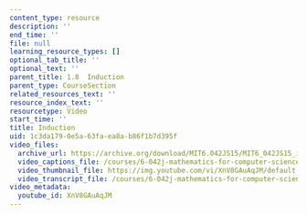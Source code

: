 ```yaml
---
content_type: resource
description: ''
end_time: ''
file: null
learning_resource_types: []
optional_tab_title: ''
optional_text: ''
parent_title: 1.8  Induction
parent_type: CourseSection
related_resources_text: ''
resource_index_text: ''
resourcetype: Video
start_time: ''
title: Induction
uid: 1c3da179-0e5a-63fa-ea8a-b86f1b7d395f
video_files:
  archive_url: https://archive.org/download/MIT6.042JS15/MIT6_042JS15_induction_ipod.mp4
  video_captions_file: /courses/6-042j-mathematics-for-computer-science-spring-2015/0416aecab91153bb84de6a9ca7ad95fa_XnV8GAuAqJM.vtt
  video_thumbnail_file: https://img.youtube.com/vi/XnV8GAuAqJM/default.jpg
  video_transcript_file: /courses/6-042j-mathematics-for-computer-science-spring-2015/3f64fa504288772ffc8d9d2b47f8823b_XnV8GAuAqJM.pdf
video_metadata:
  youtube_id: XnV8GAuAqJM
---
```

